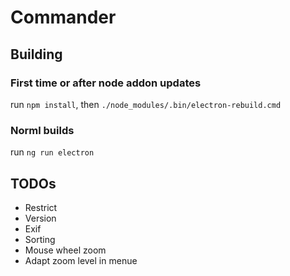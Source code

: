 # Commander
## Building
### First time or after node addon updates
run ```npm install```, then ```./node_modules/.bin/electron-rebuild.cmd```

### Norml builds
run ```ng run electron```
## TODOs
* Restrict
* Version
* Exif
* Sorting
* Mouse wheel zoom
* Adapt zoom level in menue



